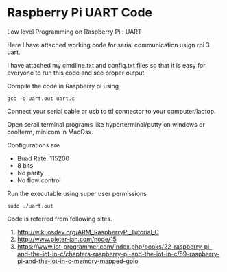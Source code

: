 # Raspberry Pi UART Code
Low level Programming on Raspberry Pi : UART

Here I have attached working code for serial communication usign rpi 3 uart.

I have attached my cmdline.txt and config.txt files so that it is easy for everyone to run this code and see proper output.




Compile the code in Raspberry pi using

    gcc -o uart.out uart.c

Connect your serial cable or usb to ttl connector to your computer/laptop.

Open serail terminal programs like hyperterminal/putty on windows
or coolterm, minicom in MacOsx.

Configurations are
* Buad Rate: 115200
* 8 bits
* No parity
* No flow control 

Run the executable using super user permissions

    sudo ./uart.out


Code is referred from following sites.
1. http://wiki.osdev.org/ARM_RaspberryPi_Tutorial_C
2. http://www.pieter-jan.com/node/15
3. https://www.iot-programmer.com/index.php/books/22-raspberry-pi-and-the-iot-in-c/chapters-raspberry-pi-and-the-iot-in-c/59-raspberry-pi-and-the-iot-in-c-memory-mapped-gpio
